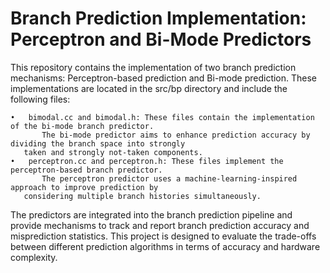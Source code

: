 # Branch Prediction Implementation: Perceptron and Bi-Mode Predictors
This repository contains the implementation of two branch prediction mechanisms: Perceptron-based prediction and Bi-mode prediction. These implementations are located in the src/bp directory and include the following files:

	•	bimodal.cc and bimodal.h: These files contain the implementation of the bi-mode branch predictor. 
           The bi-mode predictor aims to enhance prediction accuracy by dividing the branch space into strongly
	   taken and strongly not-taken components.
	•	perceptron.cc and perceptron.h: These files implement the perceptron-based branch predictor.
           The perceptron predictor uses a machine-learning-inspired approach to improve prediction by 
	   considering multiple branch histories simultaneously.

The predictors are integrated into the branch prediction pipeline and provide mechanisms to track and report branch prediction accuracy and misprediction statistics. This project is designed to evaluate the trade-offs between different prediction algorithms in terms of accuracy and hardware complexity.

